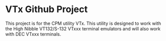 # VTx Github Project
This project is for the CPM utility VTx. This utility is designed to work with the High Nibble VT132/S-132 VTxxx terminal emulators and will also work with DEC VTxxx terminals.
